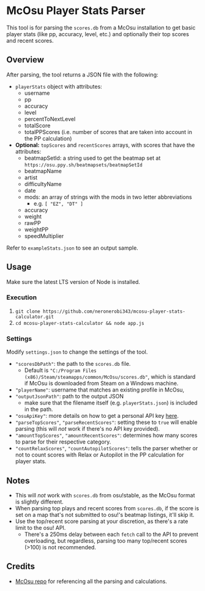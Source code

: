 # McOsu Player Stats Parser

This tool is for parsing the `scores.db` from a McOsu installation to get basic player stats (like pp, accuracy, level, etc.) and optionally their top scores and recent scores.

## Overview
After parsing, the tool returns a JSON file with the following:
- `playerStats` object with attributes: 
    - username
    - pp
    - accuracy
    - level
    - percentToNextLevel
    - totalScore
    - totalPPScores (i.e. number of scores that are taken into account in the PP calculation)
- **Optional:** `topScores` and `recentScores` arrays, with scores that have the attributes:
    - beatmapSetId: a string used to get the beatmap set at `https://osu.ppy.sh/beatmapsets/beatmapSetId`
    - beatmapName
    - artist
    - difficultyName
    - date
    - mods: an array of strings with the mods in two letter abbreviations
        - e.g. `[ "EZ", "DT" ]`
    - accuracy
    - weight
    - rawPP
    - weightPP
    - speedMultiplier
    
Refer to `exampleStats.json` to see an output sample.

## Usage

Make sure the latest LTS version of Node is installed.

### Execution
1. `git clone https://github.com/neronerobi343/mcosu-player-stats-calculator.git`
2. `cd mcosu-player-stats-calculator && node app.js`

### Settings
Modify `settings.json` to change the settings of the tool.

- `"scoresDbPath"`: the path to the `scores.db` file.
    - Default is `"C:/Program Files (x86)/Steam/steamapps/common/McOsu/scores.db"`, which is standard if McOsu is downloaded from Steam on a Windows machine.
- `"playerName"`: username that matches an existing profile in McOsu,
- `"outputJsonPath"`: path to the output JSON 
    - make sure that the filename itself (e.g. `playerStats.json`) is included in the path.
- `"osuApiKey"`: more details on how to get a personal API key [here](https://github.com/ppy/osu-api/wiki).
- `"parseTopScores"`, `"parseRecentScores"`: setting these to `true` will enable parsing (this will _not_ work if there's no API key provided).
- `"amountTopScores"`, `"amountRecentScores"`: determines how many scores to parse for their respective category.
- `"countRelaxScores"`, `"countAutopilotScores"`: tells the parser whether or not to count scores with Relax or Autopilot in the PP calculation for player stats.


## Notes
- This will _not_ work with `scores.db` from osu!stable, as the McOsu format is slightly different.
- When parsing top plays and recent scores from `scores.db`, if the score is set on a map that's not submitted to osu!'s beatmap listings, it'll skip it.
- Use the top/recent score parsing at your discretion, as there's a rate limit to the osu! API.
    - There's a 250ms delay between each `fetch` call to the API to prevent overloading, but regardless,  parsing too many top/recent scores (>100) is not recommended.

## Credits
- [McOsu repo](https://github.com/McKay42/McOsu) for referencing all the parsing and calculations.
